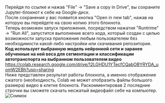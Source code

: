 Перейдя по ссылке и нажав "File" -> "Save a copy in Drive", вы сохраните Jupyter-блокнот к себе на Google-диск.<br>
После сохранения у вас появится кнопка "Open in new tab", нажав на которую вы перейдете на свою копию этого блокнота.<br>
Теперь возможен запуск приложения, посредством нажатия "Runtrime" -> "Run All", запустится выполнение всего кода, который создан с целью возможности запуска приложения любым пользователем без необходимости какой-либо настройки или скачивания репозитория.<br>
**Код использует выбранную модель нейронной сети и заранее обученные на ней веса для сегментации и классификации автотранспорта на выбранном пользователем видео**
https://colab.research.google.com/drive/12LGHDU1YTecfCQabOBYRYDA_uomW2EBh?usp=sharing
<br> Ниже представлен результат работы блокнота, а именно отображение сжатого (необходиость, Colab не может отобразить файлы большого размера) видео в клетке блокнота. Раскомментировав 2 последние строчки вы сможете скачать несжатый видеофайл себе на компьютер.
![Снимок](https://user-images.githubusercontent.com/46371199/84032587-01a33480-a9b1-11ea-890e-c21ef1c7bcb4.PNG)
